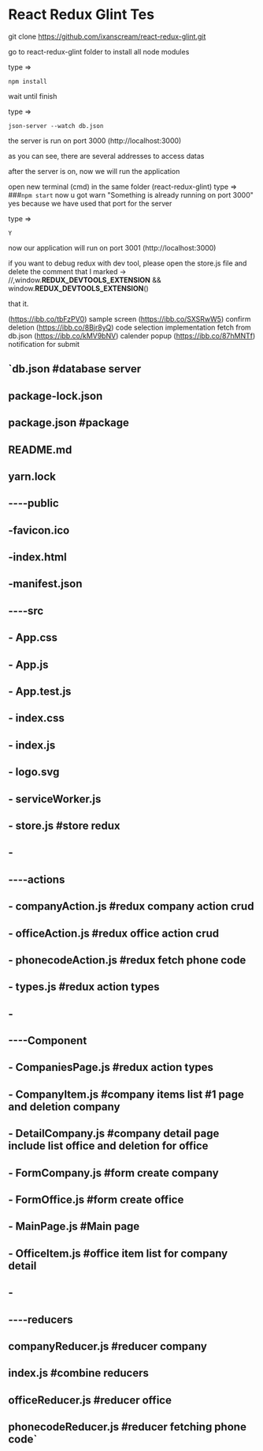 React Redux Glint Tes
=========================



git clone https://github.com/ixanscream/react-redux-glint.git

go to react-redux-glint folder to install all node modules

type => 

```
npm install
```

wait until finish

type => 

```json-server --watch db.json```

the server is run on port 3000 (http://localhost:3000)

as you can see, there are several addresses to access datas

after the server is on, now we will run the application

open new terminal (cmd) in the same folder (react-redux-glint)
type => 
###`npm start`
now u got warn "Something is already running on port 3000"
yes because we have used that port for the server

type => 

```Y``` 

now our application will run on port 3001  (http://localhost:3000)
 
if you want to debug redux with dev tool, please open the store.js file and delete the comment that I marked
->   //,window.__REDUX_DEVTOOLS_EXTENSION__ && window.__REDUX_DEVTOOLS_EXTENSION__()   

that it.


(https://ibb.co/tbFzPV0) sample screen
(https://ibb.co/SXSRwW5) confirm deletion
(https://ibb.co/8Bjr8yQ) code selection implementation fetch from db.json
(https://ibb.co/kMV9bNV) calender popup
(https://ibb.co/87hMNTf) notification for submit


## `db.json                         #database server
## package-lock.json
## package.json                    #package
## README.md
## yarn.lock
##    
## ----public
##     -favicon.ico
##     -index.html
##     -manifest.json   
## ----src
##     -   App.css
##     -   App.js
##     -   App.test.js
##     -   index.css
##     -   index.js
##     -   logo.svg
##     -   serviceWorker.js
##     -   store.js                    #store redux
##     -   
##     ----actions
##     -       companyAction.js        #redux company action crud
##     -       officeAction.js         #redux office action crud
##     -       phonecodeAction.js      #redux fetch phone code
##     -       types.js                #redux action types
##     -       
##     ----Component
##     -       CompaniesPage.js        #redux action types
##     -       CompanyItem.js          #company items list #1 page and deletion company
##     -       DetailCompany.js        #company detail page include list office and deletion for office
##     -       FormCompany.js          #form create company
##     -       FormOffice.js           #form create office
##     -       MainPage.js             #Main page
##     -       OfficeItem.js           #office item list for company detail
##     -       
##     ----reducers    
##             companyReducer.js       #reducer company        
##             index.js                #combine reducers
##             officeReducer.js        #reducer office
##             phonecodeReducer.js     #reducer fetching phone code`
            
